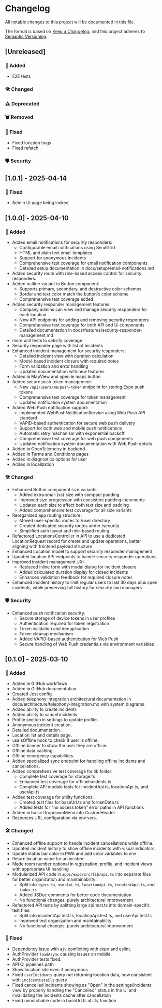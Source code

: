 # Changelog

All notable changes to this project will be documented in this file.

The format is based on [Keep a Changelog](https://keepachangelog.com/en/1.1.0/),
and this project adheres to [Semantic Versioning](https://semver.org/spec/v2.0.0.html).

## [Unreleased]

### 🎉 Added

- E2E tests

### 🛠 Changed

### ⚠️ Deprecated

### 🗑 Removed

### 🐛 Fixed

- Fixed location bugs
- Fixed refetch

### 🛡 Security

## [1.0.1] - 2025-04-14

### 🐛 Fixed

- Admin UI page being locked

## [1.0.0] - 2025-04-10

### 🎉 Added

- Added email notifications for security responders:
  - Configurable email notifications using SendGrid
  - HTML and plain text email templates
  - Support for anonymous incidents
  - Comprehensive test coverage for email notification components
  - Detailed setup documentation in docs/setup/email-notifications.md
- Added security route with role-based access control for security responders.
- Added outline variant to Button component:
  - Supports primary, secondary, and destructive color schemes
  - Border and text color match the button's color scheme
  - Comprehensive test coverage added
- Added security responder management features:
  - Company admins can view and manage security responders for each location
  - New API endpoints for adding and removing security responders
  - Comprehensive test coverage for both API and UI components
  - Detailed documentation in docs/features/security-responder-management.md
- more unit tests to satisify coverage
- Security responder page with list of incidents
- Enhanced incident management for security responders:
  - Detailed incident view with duration calculation
  - Modal-based incident closure with required notes
  - Form validation and error handling
  - Updated documentation with new features
- Added in MapView and open in maps button
- Added secure push token management:
  - New `/api/users/me/push-token` endpoint for storing Expo push tokens
  - Comprehensive test coverage for token management
  - Updated notification system documentation
- Added Web Push notification support:
  - Implemented WebPushNotificationService using Web Push API standard
  - VAPID-based authentication for secure web push delivery
  - Support for both web and mobile push notifications
  - Automatic retry mechanism with exponential backoff
  - Comprehensive test coverage for web push components
  - Updated notification system documentation with Web Push details
- Added in OpenTelemetry in backend
- Added in Terms and Conditions pages
- Added in diagnostics options for user
- Added in localization

### 🛠 Changed

- Enhanced Button component size variants:
  - Added extra small (xs) size with compact padding
  - Improved size progression with consistent padding increments
  - Updated each size to affect both text size and padding
  - Added comprehensive test coverage for all size variants
- Reorganized app routing structure:
  - Moved user-specific routes to /user directory
  - Created dedicated security routes under /security
  - Simplified auth layout and role-based routing
- Refactored LocationsController in API to use a dedicated LocationRequest record for create and update operations, better aligning with frontend payload structure
- Enhanced Location model to support security responder management
- Updated location API endpoints to handle security responder operations
- Improved incident management UX:
  - Replaced inline form with modal dialog for incident closure
  - Added calculated duration display for closed incidents
  - Enhanced validation feedback for required closure notes
- Enhanced incident history to limit regular users to last 30 days plus open incidents, while preserving full history for security and managers

### 🛡 Security

- Enhanced push notification security:
  - Secure storage of device tokens in user profiles
  - Authentication required for token registration
  - Token validation and deduplication
  - Token cleanup mechanism
  - Added VAPID-based authentication for Web Push
  - Secure handling of Web Push credentials via environment variables

## [0.1.0] - 2025-03-10

### 🎉 Added

- Added in GitHub workflows
- Added in GitHub documentation
- Created Jest config
- Added telephony integration architectural documentation in docs/architecture/telephony-integration.md with system diagrams.
- Added ability to create incidents
- Added ability to cancel incidents
- Profile section in settings to update profile.
- Anonymous incident creation.
- Detailed documentation.
- Location list and details page.
- useIsOffline hook to check if user is offline.
- Offline banner to show the user they are offline.
- Offline data caching.
- Offline emergency capabilities.
- Added specialized sync endpoint for handling offline incidents and cancellations.
- Added comprehensive test coverage for lib folder:
  - Complete test coverage for storage.ts
  - Enhanced test coverage for offlineIncidents.ts
  - Complete API module tests for incidentApi.ts, locationApi.ts, and userApi.ts
- Added test coverage for utility functions:
  - Created test files for baseUrl.ts and formatDate.ts
  - Added tests for "no access token" error paths in API functions
- Added in basic DropdownMenu into CustomHeader
- Resources URL configuration via env vars.

### 🛠 Changed

- Enhanced offline support to handle incident cancellations while offline.
- Updated incident history to show offline incidents with visual indicators.
- Update status bar color in PWA and add color variables to env
- Return location name for an incident
- Made room number optional in registration, profile, and incident views with appropriate UI handling
- Modularized API code in `apps/expo/src/lib/api.ts` into separate files for better organization and maintainability:
  - Split into `types.ts`, `userApi.ts`, `locationApi.ts`, `incidentApi.ts`, and `index.ts`
  - Added JSDoc comments for better code documentation
  - No functional changes, purely architectural improvement
- Refactored API tests by splitting large api.test.ts into domain-specific test files:
  - Split into incidentApi.test.ts, locationApi.test.ts, and userApi.test.ts
  - Improved test organization and maintainability
  - No functional changes, purely architectural improvement

### 🐛 Fixed

- Dependency issue with `ajv` conflicting with expo and eslint.
- AuthProvider `loadAsync` causing issues on mobile.
- AuthProvider tests fixed.
- API CI pipelines path
- Show location site even if anonymous
- Fixed `userIncidents` query not returning location data, now consistent with `incidentDetails` query
- Fixed cancelled incidents showing as "Open" in the settings/incidents view by properly handling the "Cancelled" status in the UI and invalidating the incidents cache after cancellation
- Fixed unreachable code in baseUrl.ts utility function
